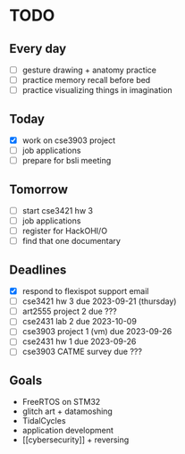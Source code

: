 # TODO

## Every day
- [ ] gesture drawing + anatomy practice
- [ ] practice memory recall before bed
- [ ] practice visualizing things in imagination

## Today
- [x] work on cse3903 project
- [ ] job applications
- [ ] prepare for bsli meeting

## Tomorrow
- [ ] start cse3421 hw 3
- [ ] job applications
- [ ] register for HackOHI/O
- [ ] find that one documentary

## Deadlines
- [x] respond to flexispot support email
- [ ] cse3421 hw 3 due 2023-09-21 (thursday)
- [ ] art2555 project 2 due ???
- [ ] cse2431 lab 2 due 2023-10-09
- [ ] cse3903 project 1 (vm) due 2023-09-26
- [ ] cse2431 hw 1 due 2023-09-26
- [ ] cse3903 CATME survey due ???

## Goals
- FreeRTOS on STM32
- glitch art + datamoshing
- TidalCycles
- application development
- [[cybersecurity]] + reversing
